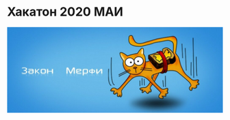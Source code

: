 # Хакатон 2020 МАИ
![Merph](https://github.com/ninja-garden/hackathon2020/blob/master/images/merph.jpg)
